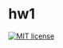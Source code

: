 # hw1

[![MIT license](https://img.shields.io/badge/license-MIT-blue.svg)](https://github.com/niki999922/fp-homework/blob/master/hw1/LICENSE)
